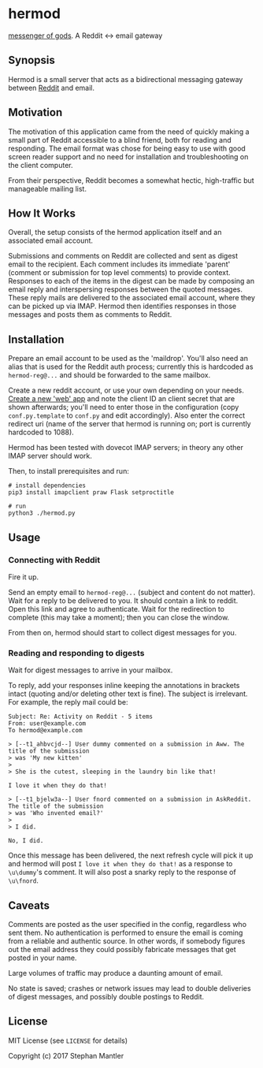 # hermod
[messenger of gods](https://en.wikipedia.org/wiki/Hermóðr). A Reddit &lt;-> email gateway


## Synopsis

Hermod is a small server that acts as a bidirectional messaging gateway between [Reddit](https://www.reddit.com) and email. 


## Motivation

The motivation of this application came from the need of quickly making a small part of Reddit accessible 
to a blind friend, both for reading and responding. The email format was chose for being easy to use with
good screen reader support and no need for installation and troubleshooting on the client computer. 

From their perspective, Reddit becomes a somewhat hectic, high-traffic but manageable mailing list.


## How It Works

Overall, the setup consists of the hermod application itself and an associated email account.

Submissions and comments on Reddit are collected and sent as digest email to the recipient. Each comment includes its immediate 'parent' (comment or submission for top level comments) to provide context. Responses to each of the items in the digest can be made by composing an email reply and interspersing responses between the quoted messages. These reply mails are delivered to the associated email account, where they can be picked up via IMAP. Hermod then identifies responses in those messages and posts them as comments to Reddit.


## Installation

Prepare an email account to be used as the 'maildrop'. You'll also need an alias that is used for the Reddit auth process; currently this is hardcoded as `hermod-reg@...` and should be forwarded to the same mailbox.

Create a new reddit account, or use your own depending on your needs. [Create a new 'web' app](https://github.com/reddit/reddit/wiki/OAuth2-Quick-Start-Example) and note the client ID an client secret that are shown afterwards; you'll need to enter those in the configuration (copy `conf.py.template` to `conf.py` and edit accordingly). Also enter the correct redirect uri (name of the server that hermod is running on; port is currently hardcoded to 1088).

Hermod has been tested with dovecot IMAP servers; in theory any other IMAP server should work.

Then, to install prerequisites and run:

	# install dependencies
    pip3 install imapclient praw Flask setproctitle
    
    # run
    python3 ./hermod.py


## Usage

### Connecting with Reddit
Fire it up. 

Send an empty email to `hermod-reg@...` (subject and content do not matter). Wait for a reply to be delivered to you. It should contain a link to reddit. Open this link and agree to authenticate. Wait for the redirection to complete (this may take a moment); then you can close the window.

From then on, hermod should start to collect digest messages for you.

### Reading and responding to digests
Wait for digest messages to arrive in your mailbox. 

To reply, add your responses inline keeping the annotations in brackets intact (quoting and/or deleting other text is fine). The subject is irrelevant. For example, the reply mail could be:

    Subject: Re: Activity on Reddit - 5 items
    From: user@example.com
    To hermod@example.com
    
    > [--t1_ahbvcjd--] User dummy commented on a submission in Aww. The title of the submission
    > was 'My new kitten'
    >
    > She is the cutest, sleeping in the laundry bin like that!
    
    I love it when they do that!
    
    > [--t1_bjelw3a--] User fnord commented on a submission in AskReddit. The title of the submission
    > was 'Who invented email?'
    >
    > I did.
    
    No, I did.
    
Once this message has been delivered, the next refresh cycle will pick it up and hermod will post `I love it when they do that!` as a response to `\u\dummy`'s comment. It will also post a snarky reply to the response of `\u\fnord`.


## Caveats

Comments are posted as the user specified in the config, regardless who sent them. No authentication is
performed to ensure the email is coming from a reliable and authentic source. In other words, if somebody
figures out the email address they could possibly fabricate messages that get posted in your name. 

Large volumes of traffic may produce a daunting amount of email.

No state is saved; crashes or network issues may lead to double deliveries of digest messages, and possibly double postings to Reddit.


## License

MIT License (see `LICENSE` for details)

Copyright (c) 2017 Stephan Mantler